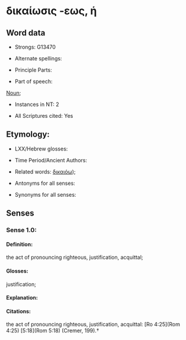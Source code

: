# δικαίωσις -εως, ἡ

<!-- Status: S2=NeedsFinalCheck -->
<!-- Lexica used for edits:  BDAG -->

## Word data

* Strongs: G13470

* Alternate spellings:



* Principle Parts: 


* Part of speech: 

[Noun](http://ugg.readthedocs.io/en/latest/noun.html); 

* Instances in NT: 2

* All Scriptures cited: Yes

## Etymology:  

* LXX/Hebrew glosses: 


* Time Period/Ancient Authors: 


* Related words: [δικαιόω]());

* Antonyms for all senses:

* Synonyms for all senses: 


## Senses 


### Sense  1.0: 

#### Definition: 

the act of pronouncing righteous, justification, acquittal; 

#### Glosses: 

justification; 

#### Explanation: 


#### Citations: 

the act of pronouncing righteous, justification, acquittal: [Ro 4:25](Rom 4:25) [5:18](Rom 5:18) (Cremer, 199).†
